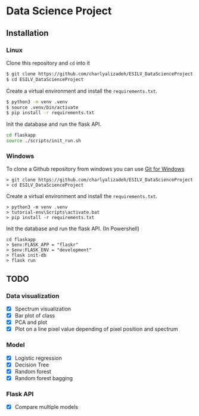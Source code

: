 # Data Science Project



## Installation

### Linux

Clone this repository and `cd` into it

```bash
$ git clone https://github.com/charlyalizadeh/ESILV_DataScienceProject
$ cd ESILV_DataScienceProject
```

Create a virtual environment and install the `requirements.txt`.

```bash
$ python3 -m venv .venv 
$ source .venv/bin/activate
$ pip install -r requirements.txt
```

Init the database and run the flask API.

```bash
cd flaskapp
source ./scripts/init_run.sh
```

### Windows

To clone a Github repository from windows you can use [Git for Windows](https://gitforwindows.org/)

```
> git clone https://github.com/charlyalizadeh/ESILV_DataScienceProject
> cd ESILV_DataScienceProject
```

Create a virtual environment and install the `requirements.txt`.

```
> python3 -m venv .venv 
> tutorial-env\Scripts\activate.bat
> pip install -r requirements.txt
```

Init the database and run the flask API. (In Powershell)

```
cd flaskapp
> $env:FLASK_APP = "flaskr"
> $env:FLASK_ENV = "development"
> flask init-db
> flask run
```


## TODO

### Data visualization

* [X] Spectrum visualization  
* [X] Bar plot of class  
* [X] PCA and plot  
* [X] Plot on a line pixel value depending of pixel position and spectrum

### Model

* [X] Logistic regression
* [X] Decision Tree
* [X] Random forest
* [X] Random forest bagging

### Flask API

* [X] Compare multiple models
